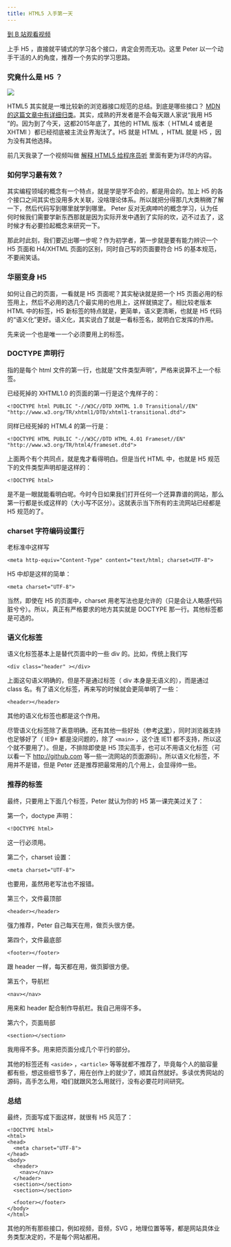```yaml
---
title: HTML5 入手第一天
---
```


[到 B 站观看视频](https://www.bilibili.com/video/BV1Ft4y1m73i/)

上手 H5 ，直接就平铺式的学习各个接口，肯定会劳而无功。这里 Peter 以一个动手干活的人的角度，推荐一个务实的学习思路。

### 究竟什么是 H5 ？

![](http://7xrsqb.com1.z0.glb.clouddn.com/174-h5.png)

HTML5 其实就是一堆比较新的浏览器接口规范的总结。到底是哪些接口？ [MDN 的这篇文章中有详细归类](https://developer.mozilla.org/en-US/docs/Web/Guide/HTML/HTML5)。其实，成熟的开发者是不会每天跟人家说“我用 H5 ”的。因为到了今天，这都2015年底了，其他的 HTML 版本（ HTML4 或者是 XHTMl ）都已经彻底被主流业界淘汰了。H5 就是 HTML ，HTML 就是 H5 ，因为没有其他选择。

前几天我录了一个视频叫做 [解释 HTML5 给程序员听](http://haoduoshipin.com/v/171) 里面有更为详尽的内容。

### 如何学习最有效？

其实编程领域的概念有一个特点，就是学是学不会的，都是用会的。加上 H5 的各个接口之间其实也没用多大关联，没啥理论体系。所以就把分得那几大类稍微了解一下，然后代码写到哪里就学到哪里。
Peter 反对无病呻吟的概念学习，认为任何时候我们需要学新东西那就是因为实际开发中遇到了实际的坎，迈不过去了，这时候才有必要捡起概念来研究一下。

那此时此刻，我们要迈出哪一步呢？作为初学者，第一步就是要有能力辨识一个 H5 页面和 H4/XHTML 页面的区别，同时自己写的页面要符合 H5 的基本规范，不要闹笑话。

### 华丽变身 H5

如何让自己的页面，一看就是 H5 页面呢？其实秘诀就是把一个 H5 页面必用的标签用上，然后不必用的选几个最实用的也用上，这样就搞定了。相比较老版本 HTML 中的标签，H5 新标签的特点就是，更简单，语义更清晰，也就是 H5 代码的“语义化”更好。语义化，其实说白了就是一看标签名，就明白它发挥的作用。

先来说一个也是唯一一个必须要用上的标签。

### DOCTYPE 声明行

指的是每个 html 文件的第一行，也就是”文件类型声明“，严格来说算不上一个标签。

已经死掉的 XHTML1.0 的页面的第一行是这个鬼样子的：

```
<!DOCTYPE html PUBLIC "-//W3C//DTD XHTML 1.0 Transitional//EN"
"http://www.w3.org/TR/xhtml1/DTD/xhtml1-transitional.dtd">
```

同样已经死掉的 HTML4 的第一行是：

```
<!DOCTYPE HTML PUBLIC "-//W3C//DTD HTML 4.01 Frameset//EN" "http://www.w3.org/TR/html4/frameset.dtd">
```

上面两个有个共同点，就是鬼才看得明白。但是当代 HTML 中，也就是 H5 规范下的文件类型声明却是这样的：

```
<!DOCTYPE html>
```

是不是一眼就能看明白呢。今时今日如果我们打开任何一个还算靠谱的网站，那么第一行都是长成这样的（大小写不区分）。这就表示当下所有的主流网站已经都是 H5 规范的了。

### charset 字符编码设置行

老标准中这样写

```
<meta http-equiv="Content-Type" content="text/html; charset=UTF-8">
```

H5 中却是这样的简单：

```
<meta charset="UTF-8">
```

当然，即使在 H5 的页面中，charset 用老写法也是允许的（只是会让人略感代码脏兮兮）。所以，真正有严格要求的地方其实就是 DOCTYPE 那一行。其他标签都是可选的。

### 语义化标签

语义化标签基本上是替代页面中的一些 div 的。比如，传统上我们写

```
<div class="header" ></div>
```

上面这句语义明确的，但是不是通过标签（ div 本身是无语义的），而是通过 class 名。有了语义化标签，再来写的时候就会更简单明了一些：

```
<header></header>
```

其他的语义化标签也都是这个作用。

尽管语义化标签除了表意明确，还有其他一些好处（参考[这里](https://developer.mozilla.org/en-US/docs/Web/Guide/HTML/Sections_and_Outlines_of_an_HTML5_document)），同时浏览器支持也足够好了（ IE9+ 都是没问题的，除了 `<main>` ，这个连 IE11 都不支持，所以这个就不要用了）。但是，不排除即使是 H5 顶尖高手，也可以不用语义化标签（可以看一下 <http://github.com> 等一些一流网站的页面源码）。所以语义化标签，不用并不是错，但是 Peter 还是推荐把最常用的几个用上，会显得帅一些。

### 推荐的标签

最终，只要用上下面几个标签，Peter 就认为你的 H5 第一课完美过关了：

第一个，doctype 声明：

```
<!DOCTYPE html>
```

这一行必须用。

第二个，charset 设置：

```
<meta charset="UTF-8">
```

也要用，虽然用老写法也不报错。

第三个，文件最顶部

```
<header></header>
```

强力推荐，Peter 自己每天在用，做页头很方便。

第四个，文件最底部

```
<footer></footer>
```

跟 header 一样，每天都在用，做页脚很方便。

第五个，导航栏

```
<nav></nav>
```

用来和 header 配合制作导航栏。我自己用得不多。

第六个，页面局部

```
<section></section>
```

我用得不多。用来把页面分成几个平行的部分。

其他的标签还有 `<aside>` ，`<article>` 等等就都不推荐了，毕竟每个人的脑容量都有些，想这些细节多了，用在创作上的就少了，顺其自然就好。多读优秀网站的源码，高手怎么用，咱们就跟风怎么用就行，没有必要花时间研究。

### 总结

最终，页面写成下面这样，就很有 H5 风范了：

```
<!DOCTYPE html>
<html>
<head>
  <meta charset="UTF-8">
</head>
<body>
  <header>
    <nav></nav>
  </header>
  <section></section>
  <section></section>

  <footer></footer>
</body>
</html>
```

其他的所有那些接口，例如视频，音频，SVG ，地理位置等等，都是网站具体业务类型决定的，不是每个网站都用。
